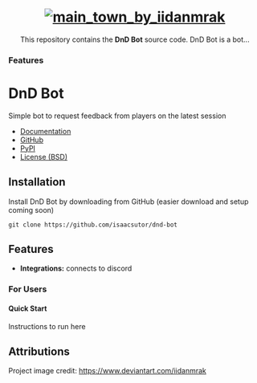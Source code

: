 <h1 align="center">
  <a href="https://github.com/isaacsutor/dnd-bot">
    <img src="https://raw.githubusercontent.com/isaacsutor/dnd-bot/images/main_town_by_iidanmrak_d5m080d.jpeg" alt="main_town_by_iidanmrak">
  </a>
</h1>
<p align="center">
</p>
<p align="center">
  This repository contains the <strong>DnD Bot</strong> source code.
  DnD Bot is a bot...
</p>



### Features

# DnD Bot

Simple bot to request feedback from players on the latest session

- [Documentation]()
- [GitHub](https://github.com/isaacsutor/dnd-bot)
- [PyPI]()
- [License (BSD)]()

## Installation

Install DnD Bot by downloading from GitHub (easier download and setup coming soon)
```
git clone https://github.com/isaacsutor/dnd-bot
```

## Features

- **Integrations:** connects to discord

### For Users

#### Quick Start

Instructions to run here




## Attributions
Project image credit: https://www.deviantart.com/iidanmrak